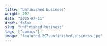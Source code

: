 ```yaml
---
title: "Unfinished business"
weight: 207
date: "2025-07-11"
draft: false
slug: "unfinished-business"
tags: ["comics"]
image: "featured-207-unfinished-business.jpg"
---
```

